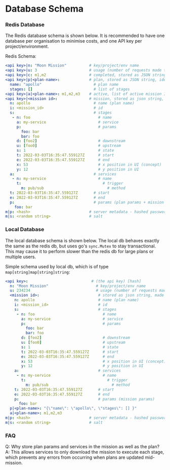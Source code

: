 
# Database Schema

### Redis Database

The Redis database schema is shown below.
It is recommended to have one database per organisation to minimise costs, and one API key per project/environment.

Redis Schema:

```yaml
<api key>|n: "Moon Mission"          # key/project/env name
<api key>|u: 3                       # usage (number of requests made to this key)
<api key>|c: m1,m2                   # completed, stored as JSON string, list of completed mission IDs (strings)
<api key>|p|<plan-name>:             # plan, stored as JSON string, identical to mission without stage timings
  name: "apollo"                       # plan name
  stages: []                           # list of stages
<api key>|a|<plan-name>: m1,m2,m3    # active, list of active mission IDs (strings) for a plan
<api key>|<mission id>:              # mission, stored as json string, made as small as possible
  n: apollo                            # name (plan name)
  i: <mission_id>                      # id
  s:                                   # stages
   - n: foo                              # name
     a: my-service                       # service
     p:                                  # params
       foo: bar                          
       bar: foo
     d: [foo2]                           # downstream 
     u: [foo0]                           # upstream
     s: 1                                # state
     t: 2022-03-03T16:35:47.559127Z      # start
     e: 2022-03-03T16:35:47.559127Z      # end
     x: 53                               # x position in UI (concept)
     y: 12                               # y position in UI
  a:                                   # services
   - n: my-service                       # name
     t:                                    # trigger
       m: pub/sub                            # method
  t: 2022-03-03T16:35:47.559127Z       # start
  e: 2022-03-03T16:35:47.559127Z       # end
  p:                                   # params (plan params + mission params)
    foo: bar
m|p: <hash>                          # server metadata - hashed password
m|s: <random string>                 # salt
```

### Local Database

The local database schema is shown below. The local db behaves exactly the same as the redis db, 
but uses go's `sync.Mutex` to stay transactional. 
This may cause it to perform slower than the redis db for large plans or multiple users. 

Simple schema used by local db, which is of type `map[string]map[string]string`:

```yaml
<api key>:                            # (the api key) [hash]
  n: "Moon Mission"                     # key/project/env name
  u: 234234                             # usage (number of requests made to this key)
  <mission id>:                          # stored as json string, made as small as possible
    n: apollo                            # name (plan name)
    i: <mission_id>                      # id
    s:                                   # stages
     - n: foo                              # name
       a: my-service                       # service
       p:                                  # params
         foo: bar
         bar: foo
       d: [foo2]                           # downstream 
       u: [foo0]                           # upstream
       s: 1                                # state
       t: 2022-03-03T16:35:47.559127Z      # start
       e: 2022-03-03T16:35:47.559127Z      # end
       x: 53                               # x position in UI (concept)
       y: 12                               # y position in UI
    a:                                   # services
     - n: my-service                       # name
       t:                                    # trigger
         m: pub/sub                            # method
    t: 2022-03-03T16:35:47.559127Z       # start
    e: 2022-03-03T16:35:47.559127Z       # end
    p:                                   # params (mission params)
      foo: bar
  p|<plan-name>: "{\"name\": \"apollo\", \"stages\": [] }"
  a|<plan-name>: m1,m2,m3
m|p: <hash>                          # server metadata - hashed password
m|s: <random string>                 # salt
```

### FAQ

Q: Why store plan params and services in the mission as well as the plan?
A: This allows services to only download the mission to execute each stage, which prevents any errors from occurring when plans are updated mid-mission.
